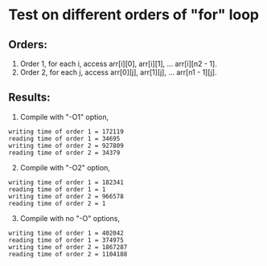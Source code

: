# Test on different orders of "for" loop

## Orders:
1. Order 1, for each i, access arr[i][0], arr[i][1], ... arr[i][n2 - 1].
2. Order 2, for each j, access arr[0][j], arr[1][j], ... arr[n1 - 1][j].

## Results:
1. Compile with "-O1" option,

```
writing time of order 1 = 172119
reading time of order 1 = 34695
writing time of order 2 = 927809
reading time of order 2 = 34379
```

2. Compile with "-O2" option,

```
writing time of order 1 = 182341
reading time of order 1 = 1
writing time of order 2 = 966578
reading time of order 2 = 1
```

3. Compile with no "-O" options,
```
writing time of order 1 = 402042
reading time of order 1 = 374975
writing time of order 2 = 1867287
reading time of order 2 = 1104188
```
